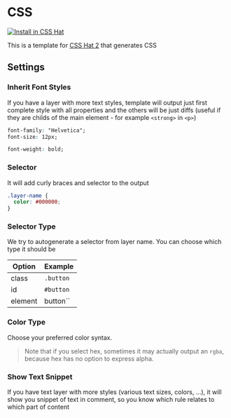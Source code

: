 # CSS

[![Install in CSS Hat](http://img.shields.io/badge/install-to%20CSS%20Hat-blue.svg)](http://addons.csshat.com/?install=csshat/language-css)

This is a template for [CSS Hat 2](https://csshat.com/) that generates CSS

## Settings

### Inherit Font Styles

If you have a layer with more text styles, template will output just first complete style with all properties and the others will be just diffs (useful if they are childs of the main element - for example `<strong>` in `<p>`)

```css
font-family: "Helvetica";
font-size: 12px;

font-weight: bold;
```

### Selector

It will add curly braces and selector to the output

```css
.layer-name {
  color: #000000;
}
```

<!--### SelectorTextStyle

You can choose text style
-->

### Selector Type

We try to autogenerate a selector from layer name. You can choose which type it should be

| Option | Example |
| ------ | ------- |
| class | `.button` |
| id | `#button` |
| element | button`` |

### Color Type

Choose your preferred color syntax. 

> Note that if you select hex, sometimes it may actually output an `rgba`, because hex has no option to express alpha.

### Show Text Snippet

If you have text layer with more styles (various text sizes, colors, …), it will show you snippet of text in comment, so you know which rule relates to which part of content
